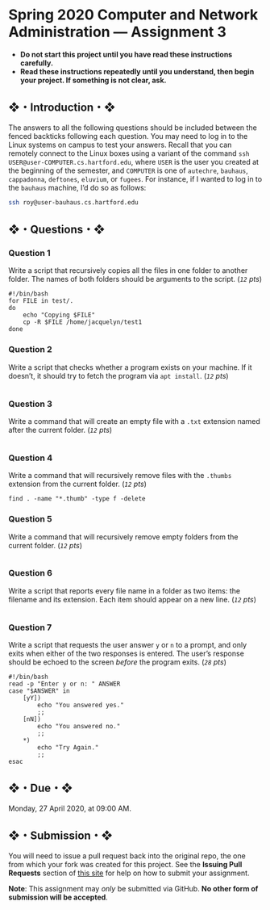 # Spring 2020 Computer and Network Administration — Assignment 3

* **Do not start this project until you have read these instructions carefully.**  
* **Read these instructions repeatedly until you understand, then begin your project. If something is not clear, ask.**  

## ❖・Introduction・❖
The answers to all the following questions should be included between the fenced backticks following each question. You may need to log in to the Linux systems on campus to test your answers. Recall that you can remotely connect to the Linux boxes using a variant of the command `ssh USER@user-COMPUTER.cs.hartford.edu`, where `USER` is the user you created at the beginning of the semester, and `COMPUTER` is one of `autechre`, `bauhaus`, `cappadonna`, `deftones`, `eluvium`, or `fugees`. For instance, if I wanted to log in to the `bauhaus` machine, I’d do so as follows:

```bash
ssh roy@user-bauhaus.cs.hartford.edu
```

## ❖・Questions・❖

### Question 1
Write a script that recursively copies all the files in one folder to another folder. The names of both folders should be arguments to the script. (_`12` pts_)

```
#!/bin/bash
for FILE in test/.
do
    echo "Copying $FILE"
    cp -R $FILE /home/jacquelyn/test1
done

```

### Question 2
Write a script that checks whether a program exists on your machine. If it doesn’t, it should try to fetch the program via `apt install`. (_`12` pts_)

```
```

### Question 3
Write a command that will create an empty file with a `.txt` extension named after the current folder. (_`12` pts_)

```
```

### Question 4
Write a command that will recursively remove files with the `.thumbs` extension from the current folder. (_`12` pts_)

```
find . -name "*.thumb" -type f -delete
```

### Question 5
Write a command that will recursively remove empty folders from the current folder. (_`12` pts_)

```
```

### Question 6
Write a script that reports every file name in a folder as two items: the filename and its extension. Each item should appear on a new line. (_`12` pts_)

```
```

### Question 7
Write a script that requests the user answer `y` or `n` to a prompt, and only exits when either of the two responses is entered. The user’s response should be echoed to the screen _before_ the program exits. (_`28` pts_)

```
#!/bin/bash
read -p "Enter y or n: " ANSWER 
case "$ANSWER" in
    [yY])
        echo "You answered yes."
        ;;
    [nN])
        echo "You answered no."
        ;;
    *)
        echo "Try Again."
        ;;
esac

```

## ❖・Due・❖
Monday, 27 April 2020, at 09:00 AM.

## ❖・Submission・❖
You will need to issue a pull request back into the original repo, the one from which your fork was created for this project. See the **Issuing Pull Requests** section of [this site](http://code-warrior.github.io/tutorials/git/github/index.html) for help on how to submit your assignment.

**Note**: This assignment may *only* be submitted via GitHub. **No other form of submission will be accepted**.

